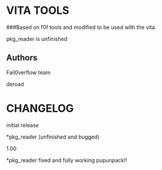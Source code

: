 VITA TOOLS
==========

###Based on f0f tools and modified to be used with the vita.

pkg_reader is unfinished

Authors
-------

Fail0verflow team

deroad

CHANGELOG
=========


initial release

*pkg_reader (unfinished and bugged)


1.00

*pkg_reader fixed and fully working pupunpack!!
